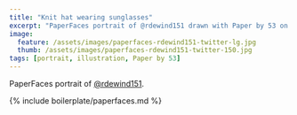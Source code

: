 ```yaml
---
title: "Knit hat wearing sunglasses"
excerpt: "PaperFaces portrait of @rdewind151 drawn with Paper by 53 on an iPad."
image: 
  feature: /assets/images/paperfaces-rdewind151-twitter-lg.jpg
  thumb: /assets/images/paperfaces-rdewind151-twitter-150.jpg
tags: [portrait, illustration, Paper by 53]
---
```


PaperFaces portrait of [@rdewind151](http://twitter.com/rdewind151).

{% include boilerplate/paperfaces.md %}